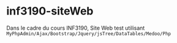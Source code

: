 # inf3190-siteWeb


Dans le cadre du cours INF3190, Site Web test utilisant 
`MyPhpAdmin/Ajax/Bootstrap/Jquery/jsTree/DataTables/Medoo/Php`
